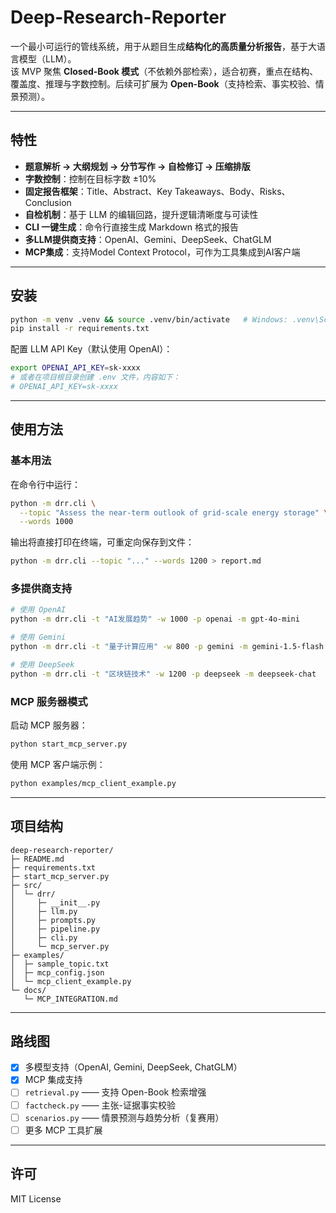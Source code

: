 # Deep-Research-Reporter

一个最小可运行的管线系统，用于从题目生成**结构化的高质量分析报告**，基于大语言模型（LLM）。  
该 MVP 聚焦 **Closed-Book 模式**（不依赖外部检索），适合初赛，重点在结构、覆盖度、推理与字数控制。后续可扩展为 **Open-Book**（支持检索、事实校验、情景预测）。

---

## 特性
- **题意解析 → 大纲规划 → 分节写作 → 自检修订 → 压缩排版**
- **字数控制**：控制在目标字数 ±10%
- **固定报告框架**：Title、Abstract、Key Takeaways、Body、Risks、Conclusion
- **自检机制**：基于 LLM 的编辑回路，提升逻辑清晰度与可读性
- **CLI 一键生成**：命令行直接生成 Markdown 格式的报告
- **多LLM提供商支持**：OpenAI、Gemini、DeepSeek、ChatGLM
- **MCP集成**：支持Model Context Protocol，可作为工具集成到AI客户端

---

## 安装
```bash
python -m venv .venv && source .venv/bin/activate   # Windows: .venv\Scripts\activate
pip install -r requirements.txt
````

配置 LLM API Key（默认使用 OpenAI）：

```bash
export OPENAI_API_KEY=sk-xxxx
# 或者在项目根目录创建 .env 文件，内容如下：
# OPENAI_API_KEY=sk-xxxx
```

---

## 使用方法

### 基本用法

在命令行中运行：

```bash
python -m drr.cli \
  --topic "Assess the near-term outlook of grid-scale energy storage" \
  --words 1000
```

输出将直接打印在终端，可重定向保存到文件：

```bash
python -m drr.cli --topic "..." --words 1200 > report.md
```

### 多提供商支持

```bash
# 使用 OpenAI
python -m drr.cli -t "AI发展趋势" -w 1000 -p openai -m gpt-4o-mini

# 使用 Gemini
python -m drr.cli -t "量子计算应用" -w 800 -p gemini -m gemini-1.5-flash

# 使用 DeepSeek
python -m drr.cli -t "区块链技术" -w 1200 -p deepseek -m deepseek-chat
```

### MCP 服务器模式

启动 MCP 服务器：

```bash
python start_mcp_server.py
```

使用 MCP 客户端示例：

```bash
python examples/mcp_client_example.py
```

---

## 项目结构

```
deep-research-reporter/
├─ README.md
├─ requirements.txt
├─ start_mcp_server.py
├─ src/
│  └─ drr/
│     ├─ __init__.py
│     ├─ llm.py
│     ├─ prompts.py
│     ├─ pipeline.py
│     ├─ cli.py
│     └─ mcp_server.py
├─ examples/
│  ├─ sample_topic.txt
│  ├─ mcp_config.json
│  └─ mcp_client_example.py
└─ docs/
   └─ MCP_INTEGRATION.md
```

---

## 路线图

* [x] 多模型支持（OpenAI, Gemini, DeepSeek, ChatGLM）
* [x] MCP 集成支持
* [ ] `retrieval.py` —— 支持 Open-Book 检索增强
* [ ] `factcheck.py` —— 主张-证据事实校验
* [ ] `scenarios.py` —— 情景预测与趋势分析（复赛用）
* [ ] 更多 MCP 工具扩展

---

## 许可

MIT License

```
